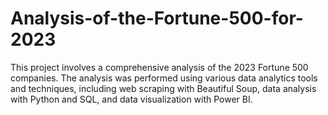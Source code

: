 # Analysis-of-the-Fortune-500-for-2023
This project involves a comprehensive analysis of the 2023 Fortune 500 companies. The analysis was performed using various data analytics tools and techniques, including web scraping with Beautiful Soup, data analysis with Python and SQL, and data visualization with Power BI.
